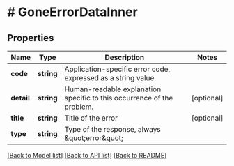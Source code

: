 # # GoneErrorDataInner

## Properties

Name | Type | Description | Notes
------------ | ------------- | ------------- | -------------
**code** | **string** | Application-specific error code, expressed as a string value. |
**detail** | **string** | Human-readable explanation specific to this occurrence of the problem. | [optional]
**title** | **string** | Title of the error | [optional]
**type** | **string** | Type of the response, always \&quot;error\&quot; |

[[Back to Model list]](../../README.md#models) [[Back to API list]](../../README.md#endpoints) [[Back to README]](../../README.md)
